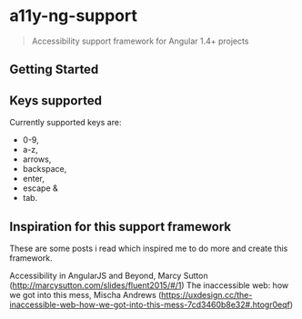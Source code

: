 # a11y-ng-support

> Accessibility support framework for Angular 1.4+ projects

## Getting Started


## Keys supported
Currently supported keys are:
- 0-9,
- a-z,
- arrows,
- backspace,
- enter,
- escape &
- tab.


## Inspiration for this support framework

These are some posts i read which inspired me to do more and create this framework.

Accessibility in AngularJS and Beyond, Marcy Sutton (http://marcysutton.com/slides/fluent2015/#/1)
The inaccessible web: how we got into this mess, Mischa Andrews (https://uxdesign.cc/the-inaccessible-web-how-we-got-into-this-mess-7cd3460b8e32#.htogr0eqf)